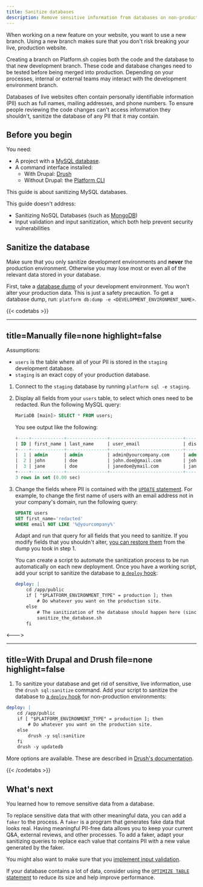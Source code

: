 ```yaml
---
title: Sanitize databases
description: Remove sensitive information from databases on non-production environments to control access.
---
```


When working on a new feature on your website, you want to use a new branch.
Using a new branch makes sure that you don't risk breaking your live, production website.

Creating a branch on Platform.sh copies both the code and the database to that new development branch.
These code and database changes need to be tested before being merged into production.
Depending on your processes, internal or external teams may interact with the development environment branch.

Databases of live websites often contain personally identifiable information (PII)
such as full names, mailing addresses, and phone numbers.
To ensure people reviewing the code changes can't access information they shouldn't, sanitize the database of any PII that it may contain.

## Before you begin

You need:

- A project with a [MySQL database](../add-services/mysql/_index.md).
- A command interface installed:
  - With Drupal: [Drush](https://www.drush.org/latest/install/)
  - Without Drupal: the [Platform CLI](../administration/cli/_index.md)

This guide is about sanitizing MySQL databases.

This guide doesn't address:

- Sanitizing NoSQL Databases (such as [MongoDB](../add-services/mongodb.md))
- Input validation and input sanitization, which both help prevent security vulnerabilities

## Sanitize the database

Make sure that you only sanitize development environments and **never** the production environment.
Otherwise you may lose most or even all of the relevant data stored in your database.

First, take a [database dump](../add-services/mysql/_index.md#exporting-data) of your development environment.
You won't alter your production data.
This is just a safety precaution.
To get a database dump, run: `platform db:dump -e <DEVELOPMENT_ENVIRONMENT_NAME>`.

{{< codetabs >}}

---
title=Manually
file=none
highlight=false
---

Assumptions:

- `users` is the table where all of your PII is stored in the `staging` development database.
- `staging` is an exact copy of your production database.

1. Connect to the `staging` database by running `platform sql -e staging`.
1. Display all fields from your `users` table, to select which ones need to be redacted.
   Run the following MySQL query:

   ```sql
   MariaDB [main]> SELECT * FROM users;
   ```

   You see output like the following:

   ```sql
   +----+------------+---------------+---------------------------+---------------+
   | ID | first_name | last_name     | user_email                | display_name  |
   +----+------------+---------------+---------------------------+---------------+
   |  1 | admin      | admin         | admin@yourcompany.com     | admin         |
   |  2 | john       | doe           | john.doe@gmail.com        | john          |
   |  3 | jane       | doe           | janedoe@ymail.com         | jane          |
   +----+------------+---------------+---------------------------+---------------+
   3 rows in set (0.00 sec)
   ```

1. Change the fields where PII is contained with the [`UPDATE` statement](https://dev.mysql.com/doc/refman/8.0/en/update.html).
   For example, to change the first name of users with an email address not in your company's domain, run the following query:

   ```sql
   UPDATE users
   SET first_name='redacted'
   WHERE email NOT LIKE '%@yourcompany%'
   ```

   Adapt and run that query for all fields that you need to sanitize.
   If you modify fields that you shouldn't alter,
   [you can restore them](../administration/backup-and-restore.md#restore) from the dump you took in step 1.

   You can create a script to automate the sanitization process to be run automatically on each new deployment.
   Once you have a working script, add your script to sanitize the database to [a `deploy` hook](../create-apps/hooks/hooks-comparison.md#deploy-hook):

   ```yaml
   deploy: |
       cd /app/public
       if [ "$PLATFORM_ENVIRONMENT_TYPE" = production ]; then
           # Do whatever you want on the production site.
       else
           # The sanitization of the database should happen here (since it's non-production)
           sanitize_the_database.sh
       fi
   ```

<--->

---
title=With Drupal and Drush
file=none
highlight=false
---

1. To sanitize your database and get rid of sensitive, live information, use the `drush sql:sanitize` command.
   Add your script to sanitize the database to [a `deploy` hook](../create-apps/hooks/hooks-comparison.md#deploy-hook)
   for non-production environments:

  ```yaml
  deploy: |
      cd /app/public
      if [ "$PLATFORM_ENVIRONMENT_TYPE" = production ]; then
          # Do whatever you want on the production site.
      else
          drush -y sql:sanitize
      fi
      drush -y updatedb
  ```

More options are available.
These are described in [Drush's documentation](https://www.drush.org/latest/commands/sql_sanitize/).

{{< /codetabs >}}

## What's next

You learned how to remove sensitive data from a database.

To replace sensitive data that with other meaningful data, you can add a `faker` to the process.
A `faker` is a program that generates fake data that looks real.
Having meaningful PII-free data allows you to keep your current Q&A, external reviews, and other processes.
To add a faker, adapt your sanitizing queries to replace each value that contains PII with a new value generated by the faker.

You might also want to make sure that you [implement input validation](https://cheatsheetseries.owasp.org/cheatsheets/Input_Validation_Cheat_Sheet.html#goals-of-input-validation).

If your database contains a lot of data, consider using the [`OPTIMIZE TABLE` statement](https://dev.mysql.com/doc/refman/8.0/en/optimize-table.html)
to reduce its size and help improve performance.
